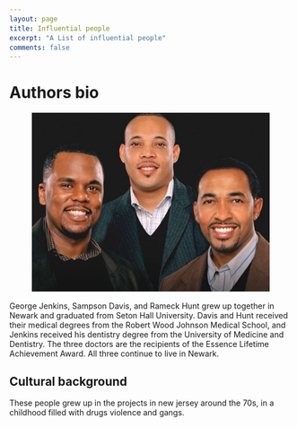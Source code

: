 ```yaml
---
layout: page
title: Influential people
excerpt: "A List of influential people"
comments: false
---
```


# Authors bio
<figure class="">
    <a href="/images/ott.jpg"><img src="/images/ott.jpg"></a>
    <figcaption></figcaption>
</figure>
George Jenkins, Sampson Davis, and Rameck Hunt grew up together in Newark and graduated from Seton Hall University. Davis and Hunt received their medical degrees from the Robert Wood Johnson Medical School, and Jenkins received his dentistry degree from the University of Medicine and Dentistry. The three doctors are the recipients of the Essence Lifetime Achievement Award. All three continue to live in Newark.

## Cultural background
These people grew up in the projects in new jersey around the 70s, in a childhood filled with drugs violence and gangs.

